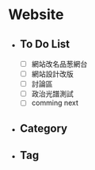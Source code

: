 # Website
- ## To Do List
   - [ ] 網站改名品葱網台
   - [ ] 網站設計改版
   - [ ] 討論區
   - [ ] 政治光譜測試
   - [ ] comming next

- ## Category
- ## Tag
